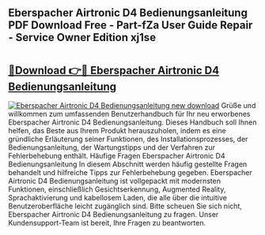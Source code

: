 ## Eberspacher Airtronic D4 Bedienungsanleitung PDF Download Free - Part-fZa User Guide Repair - Service Owner Edition xj1se

# <h2><a href="http://df219b.blite.top/?on=Eberspacher+Airtronic+D4+Bedienungsanleitung">🔗Download 👉🔴 Eberspacher Airtronic D4 Bedienungsanleitung</a></h2>

[![Eberspacher Airtronic D4 Bedienungsanleitung new download](https://i.imgur.com/lujVjoI.png)](http://df219b.blite.top/?on=Eberspacher+Airtronic+D4+Bedienungsanleitung)
Grüße und willkommen zum umfassenden Benutzerhandbuch für Ihr neu erworbenes Eberspacher Airtronic D4 Bedienungsanleitung. Dieses Handbuch soll Ihnen helfen, das Beste aus Ihrem Produkt herauszuholen, indem es eine gründliche Erläuterung seiner Funktionen, des Installationsprozesses, der Bedienungsanleitung, der Wartungstipps und der Verfahren zur Fehlerbehebung enthält. Häufige Fragen Eberspacher Airtronic D4 Bedienungsanleitung In diesem Abschnitt werden häufig gestellte Fragen behandelt und hilfreiche Tipps zur Fehlerbehebung gegeben. Eberspacher Airtronic D4 Bedienungsanleitung ist vollgepackt mit modernsten Funktionen, einschließlich Gesichtserkennung, Augmented Reality, Sprachaktivierung und kabellosem Laden, die alle über die intuitive Benutzeroberfläche leicht zugänglich sind. Bitte scheuen Sie sich nicht, Eberspacher Airtronic D4 Bedienungsanleitung zu fragen. Unser Kundensupport-Team ist bereit, Ihre Fragen zu beantworten.
